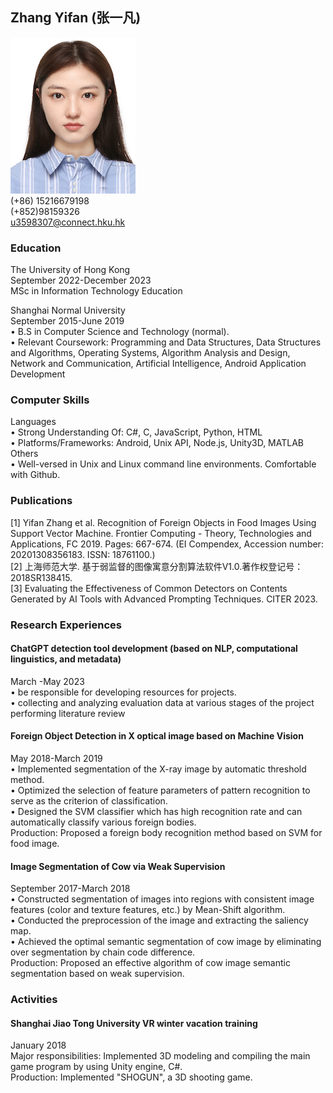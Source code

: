 ## Zhang Yifan (张一凡)
![](IMG_3790.JPG)  
(+86) 15216679198  
(+852)98159326  
u3598307@connect.hku.hk  


### Education
The University of Hong Kong  	
September 2022-December 2023  
MSc in Information Technology Education

Shanghai Normal University	
September 2015-June 2019  
•	B.S in Computer Science and Technology (normal).   
•	Relevant Coursework: Programming and Data Structures, Data Structures and Algorithms, Operating Systems, Algorithm Analysis and Design, Network and Communication, Artificial Intelligence, Android Application Development

### Computer Skills
Languages  
•	Strong Understanding Of: C#, C, JavaScript, Python, HTML  
•	Platforms/Frameworks: Android, Unix API, Node.js, Unity3D, MATLAB  
Others  
•	Well-versed in Unix and Linux command line environments. Comfortable with Github.  

### Publications
[1] Yifan Zhang et al. Recognition of Foreign Objects in Food Images Using Support Vector Machine. Frontier Computing - Theory, Technologies and Applications, FC 2019. Pages: 667-674. (EI Compendex, Accession number: 20201308356183. ISSN: 18761100.)  
[2] 上海师范大学. 基于弱监督的图像寓意分割算法软件V1.0.著作权登记号：2018SR138415.  
[3] Evaluating the Effectiveness of Common Detectors on Contents Generated by AI Tools with Advanced Prompting Techniques. CITER 2023.  

### Research Experiences
#### ChatGPT detection tool development (based on NLP, computational linguistics, and metadata)
March -May 2023  
•	be responsible for developing resources for projects.  
•	collecting and analyzing evaluation data at various stages of the project performing literature review   

#### Foreign Object Detection in X optical image based on Machine Vision
May 2018-March 2019  
•	Implemented segmentation of the X-ray image by automatic threshold method.   
•	Optimized the selection of feature parameters of pattern recognition to serve as the criterion of classification.  
•	Designed the SVM classifier which has high recognition rate and can automatically classify various foreign bodies.  
Production:  Proposed a foreign body recognition method based on SVM for food image.  

#### Image Segmentation of Cow via Weak Supervision
September 2017-March 2018  
•	Constructed segmentation of images into regions with consistent image features (color and texture features, etc.) by Mean-Shift algorithm.  
•	Conducted the preprocession of the image and extracting the saliency map.  
•	Achieved the optimal semantic segmentation of cow image by eliminating over segmentation by chain code difference.  
Production:  Proposed an effective algorithm of cow image semantic segmentation based on weak supervision.  

### Activities
#### Shanghai Jiao Tong University VR winter vacation training
January 2018  
Major responsibilities: Implemented 3D modeling and compiling the main game program by using Unity engine, C#.  
Production: Implemented "SHOGUN", a 3D shooting game.  

